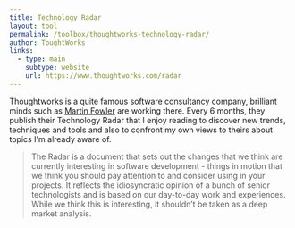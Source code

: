 ```yaml
---
title: Technology Radar
layout: tool
permalink: /toolbox/thoughtworks-technology-radar/
author: ToughtWorks
links:
  - type: main
    subtype: website
    url: https://www.thoughtworks.com/radar
---
```


Thoughtworks is a quite famous software consultancy company, brilliant minds such as [Martin Fowler](https://martinfowler.com/) are working there.
Every 6 months, they publish their Technology Radar that I enjoy reading to discover new trends, techniques and tools and also to confront my own views to theirs about topics I'm already aware of.
<!--more-->

> The Radar is a document that sets out the changes that we think are currently interesting in software development - things in motion that we think you should pay attention to and consider using in your projects. It reflects the idiosyncratic opinion of a bunch of senior technologists and is based on our day-to-day work and experiences. While we think this is interesting, it shouldn’t be taken as a deep market analysis.


